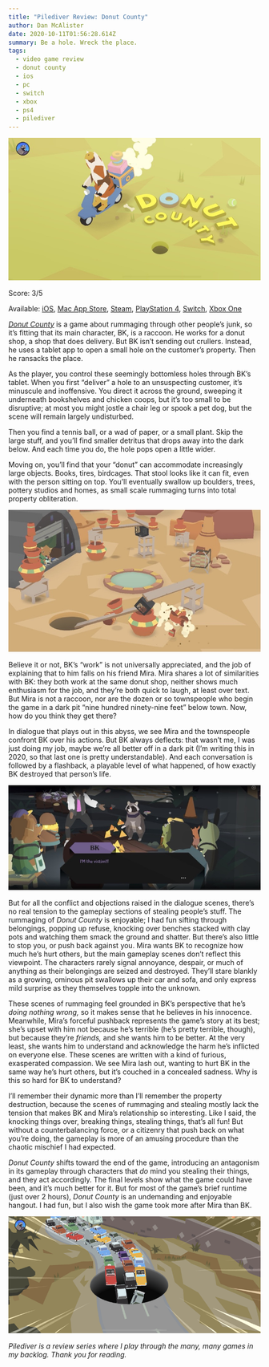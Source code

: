 ```yaml
---
title: "Pilediver Review: Donut County"
author: Dan McAlister
date: 2020-10-11T01:56:28.614Z
summary: Be a hole. Wreck the place.
tags:
  - video game review
  - donut county
  - ios
  - pc
  - switch
  - xbox
  - ps4
  - pilediver
---
```

![A bird on a motor scooter looking at a small hole in the ground. The words "Donut County" arc across the image.](/static/img/54d83d8c-4acd-4e1e-a057-0a9701ddd539.jpeg)

Score: 3/5

Available: [iOS](https://apps.apple.com/us/app/donut-county/id1292099839), [Mac App Store](https://itunes.apple.com/us/app/donut-county/id1405347356?mt=12), [Steam](https://store.steampowered.com/app/702670/Donut_County/), [PlayStation 4](https://store.playstation.com/en-us/product/UP2470-CUSA10062_00-DONUTSIEA0000000), [Switch](https://www.nintendo.com/games/detail/donut-county-switch/), [Xbox One](https://www.microsoft.com/en-us/p/donut-county/9n6v2181ghlm?activetab=pivot:overviewtab)

*[Donut County](http://donutcounty.com/)* is a game about rummaging through other people’s junk, so it’s fitting that its main character, BK, is a raccoon. He works for a donut shop, a shop that does delivery. But BK isn’t sending out crullers. Instead, he uses a tablet app to open a small hole on the customer’s property. Then he ransacks the place. 

As the player, you control these seemingly bottomless holes through BK’s tablet. When you first “deliver” a hole to an unsuspecting customer, it’s minuscule and inoffensive. You direct it across the ground, sweeping it underneath bookshelves and chicken coops, but it’s too small to be disruptive; at most you might jostle a chair leg or spook a pet dog, but the scene will remain largely undisturbed. 

Then you find a tennis ball, or a wad of paper, or a small plant. Skip the large stuff, and you’ll find smaller detritus that drops away into the dark below. And each time you do, the hole pops open a little wider. 

Moving on, you’ll find that your “donut” can accommodate increasingly large objects. Books, tires, birdcages. That stool looks like it can fit, even with the person sitting on top. You’ll eventually swallow up boulders, trees, pottery studios and homes, as small scale rummaging turns into total property obliteration. 

![A hole growing bigger, knocking over tables and smashing pots.](/static/img/e8d540eb-d760-43dc-b04a-27f3461a58f1.jpeg)

Believe it or not, BK’s “work” is not universally appreciated, and the job of explaining that to him falls on his friend Mira. Mira shares a lot of similarities with BK: they both work at the same donut shop, neither shows much enthusiasm for the job, and they’re both quick to laugh, at least over text. But Mira is not a raccoon, nor are the dozen or so townspeople who begin the game in a dark pit “nine hundred ninety-nine feet” below town. Now, how do you think they get there?

In dialogue that plays out in this abyss, we see Mira and the townspeople confront BK over his actions. But BK always deflects: that wasn’t me, I was just doing my job, maybe we’re all better off in a dark pit (I’m writing this in 2020, so that last one is pretty understandable). And each conversation is followed by a flashback, a playable level of what happened, of how exactly BK destroyed that person’s life. 

![BK surrounded by the townspeople. BK says "I'M the victim!!!"](/static/img/3ebf36f9-f6b9-427a-87c1-4a45300bb048.jpeg)

But for all the conflict and objections raised in the dialogue scenes, there’s no real tension to the gameplay sections of stealing people’s stuff. The rummaging of *Donut County* is enjoyable; I had fun sifting through belongings, popping up refuse, knocking over benches stacked with clay pots and watching them smack the ground and shatter. But there’s also little to stop you, or push back against you. Mira wants BK to recognize how much he’s hurt others, but the main gameplay scenes don’t reflect this viewpoint. The characters rarely signal annoyance, despair, or much of anything as their belongings are seized and destroyed. They’ll stare blankly as a growing, ominous pit swallows up their car and sofa, and only express mild surprise as they themselves topple into the unknown.

These scenes of rummaging feel grounded in BK’s perspective that he’s *doing nothing wrong,* so it makes sense that he believes in his innocence. Meanwhile, Mira’s forceful pushback represents the game’s story at its best; she’s upset with him not because he’s terrible (he’s pretty terrible, though), but because they’re *friends,* and she wants him to be better. At the very least, she wants him to understand and acknowledge the harm he’s inflicted on everyone else. These scenes are written with a kind of furious, exasperated compassion. We see Mira lash out, wanting to hurt BK in the same way he’s hurt others, but it’s couched in a concealed sadness. Why is this so hard for BK to understand?

I’ll remember their dynamic more than I’ll remember the property destruction, because the scenes of rummaging and stealing mostly lack the tension that makes BK and Mira’s relationship so interesting. Like I said, the knocking things over, breaking things, stealing things, that’s all fun! But without a counterbalancing force, or a citizenry that push back on what you’re doing, the gameplay is more of an amusing procedure than the chaotic mischief I had expected. 

*Donut County* shifts toward the end of the game, introducing an antagonism in its gameplay through characters that *do* mind you stealing their things, and they act accordingly. The final levels show what the game could have been, and it’s much better for it. But for most of the game’s brief runtime (just over 2 hours), *Donut County* is an undemanding and enjoyable hangout. I had fun, but I also wish the game took more after Mira than BK. 

![Cars drive off of a backed up highway and into a massive hole.](/static/img/8d3cf986-d06c-4b1c-a9ff-b98384004a71.png)

*Pilediver is a review series where I play through the many, many games in my backlog. Thank you for reading.*